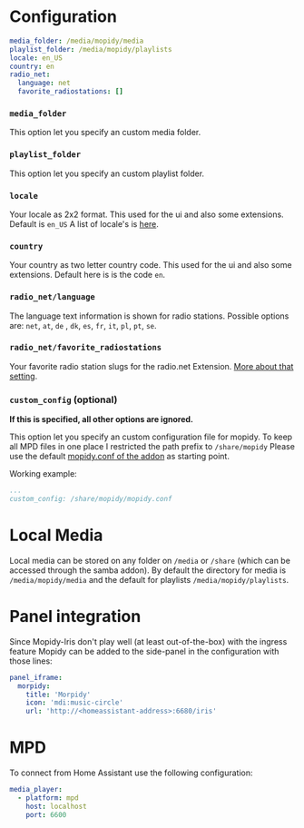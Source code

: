 # Configuration

```yaml
media_folder: /media/mopidy/media
playlist_folder: /media/mopidy/playlists
locale: en_US
country: en
radio_net:
  language: net
  favorite_radiostations: []
```

### `media_folder`

This option let you specify an custom media folder.

### `playlist_folder`

This option let you specify an custom playlist folder.

### `locale`

Your locale as 2x2 format. This used for the ui and also some extensions.
Default is `en_US` A list of locale's is [here](https://github.com/umpirsky/locale-list/blob/master/data/en_US/locales.yaml).

### `country`

Your country as two letter country code. This used for the ui and also some extensions.
Default here is is the code `en`.

### `radio_net/language`

The language text information is shown for radio stations. Possible options are: `net`, `at`, `de` , `dk`, `es`, `fr`, `it`, `pl`, `pt`, `se`.

### `radio_net/favorite_radiostations`

Your favorite radio station slugs for the radio.net Extension. [More about that setting](https://github.com/plintx/mopidy-radionet#configuration).

### `custom_config` (optional)

**If this is specified, all other options are ignored.**

This option let you specify an custom configuration file for mopidy.
To keep all MPD files in one place I restricted the path prefix to `/share/mopidy`
Please use the default [mopidy.conf of the addon](https://github.com/Poeschl/Hassio-Addons/blob/master/mopidy/root/etc/mopidy-template.conf) as starting point.

Working example:

```yaml
...
custom_config: /share/mopidy/mopidy.conf
```


# Local Media

Local media can be stored on any folder on `/media` or `/share` (which can be accessed through the samba addon).
By default the directory for media is `/media/mopidy/media` and the default for playlists `/media/mopidy/playlists`.

# Panel integration

Since Mopidy-Iris don't play well (at least out-of-the-box) with the ingress feature Mopidy can be added to the side-panel in the configuration with those lines:

```yaml
panel_iframe:
  morpidy:
    title: 'Morpidy'
    icon: 'mdi:music-circle'
    url: 'http://<homeassistant-address>:6680/iris'
```


# MPD

To connect from Home Assistant use the following configuration:

```yaml
media_player:
  - platform: mpd
    host: localhost
    port: 6600
```
